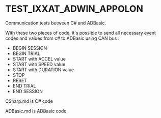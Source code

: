 # TEST_IXXAT_ADWIN_APPOLON

Communication tests between C# and ADBasic.

With these two pieces of code, it's possible to send all necessary event codes and values from c# to ADBasic using CAN bus :

* BEGIN SESSION
* BEGIN TRIAL
* START with ACCEL value
* START with SPEED value
* START with DURATION value
* STOP
* RESET
* END TRIAL
* END SESSION

CSharp.md is C# code

ADBasic.md is ADBasic code
